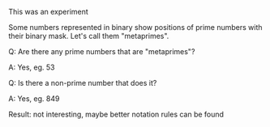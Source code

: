 This was an experiment

Some numbers represented in binary show positions of prime numbers with their binary mask. Let's call them "metaprimes".

Q: Are there any prime numbers that are "metaprimes"?

A: Yes, eg. 53

Q: Is there a non-prime number that does it?

A: Yes, eg. 849

Result: not interesting, maybe better notation rules can be found
